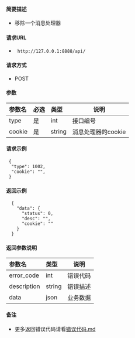

#### 简要描述

- 移除一个消息处理器

#### 请求URL

- ` http://127.0.0.1:8888/api/`

#### 请求方式

- POST

#### 参数

| 参数名    | 必选 | 类型     | 说明           |   
|:-------|:---|:-------|--------------|   
| type   | 是  | int    | 接口编号         |   
| cookie | 是  | string | 消息处理器的cookie |   

#### 请求示例

```
 {
  "type": 1002,
  "cookie": "",
 }

```

#### 返回示例

``` 
  {
    "data": {
      "status": 0,
      "desc": "",
      "cookie": ""
    }
  }
```

#### 返回参数说明

| 参数名         | 类型     | 说明   |   
|:------------|:-------|------|   
| error_code  | int    | 错误代码 |   
| description | string | 错误描述 |   
| data        | json   | 业务数据 |   

#### 备注

- 更多返回错误代码请看[错误代码.md](../错误代码.md)